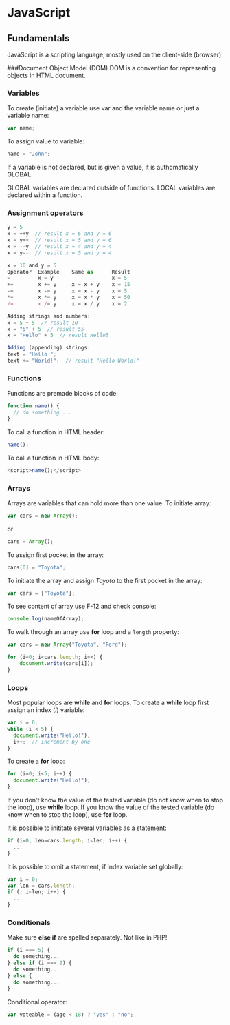 # JavaScript
## Fundamentals
JavaScript is a scripting language, mostly used on the client-side (browser).

###Document Object Model (DOM)
DOM is a convention for representing objects in HTML document.
### Variables
To create (initiate) a variable use var and the variable name or just a variable name: 
```javascript
var name;
```
To assign value to variable:
```javascript
name = "John";
```
If a variable is not declared, but is given a value, it is authomatically GLOBAL.

GLOBAL variables are declared outside of functions.
LOCAL variables are declared within a function.

### Assignment operators
```javascript
y = 5
x = ++y  // result x = 6 and y = 6
x = y++  // result x = 5 and y = 6
x = --y  // result x = 4 and y = 4
x = y--  // result x = 5 and y = 4

x = 10 and y = 5
Operator  Example    Same as      Result
=         x = y                   x = 5
+=        x += y     x = x + y    x = 15
-=        x -= y     x = x - y    x = 5
*=        x *= y     x = x * y    x = 50
/=        x /= y     x = x / y    x = 2

Adding strings and numbers:
x = 5 + 5  // result 10
x = "5" + 5  // result 55
x = "Hello" + 5  // result Hello5

Adding (appending) strings:
text = "Hello ";
text += "World!";  // result "Hello World!"
```

### Functions
Functions are premade blocks of code:
```javascript
function name() {
  // do something ...
}
```
To call a function in HTML header:
```javascript
name();
```
To call a function in HTML body:
```javascript
<script>name();</script>
```

### Arrays
Arrays are variables that can hold more than one value. To initiate array:
```javascript
var cars = new Array();
```
or
```javascript
cars = Array();
```
To assign first pocket in the array:
```javascript
cars[0] = "Toyota";
```
To initiate the array and assign *Toyota* to the first pocket in the array:
```javascript
var cars = ["Toyota"];
```
To see content of array use F-12 and check console:
```javascript
console.log(nameOfArray);
```
To walk through an array use **for** loop and a ```length``` property:
```javascript
var cars = new Array("Toyota", "Ford");

for (i=0; i<cars.length; i++) {
    document.write(cars[i]);
}
```

### Loops
Most popular loops are **while** and **for** loops. To create a **while** loop first assign an index (*i*) variable:
```javascript
var i = 0;
while (i < 5) {
  document.write("Hello!");
  i++;  // increment by one
}
```
To create a **for** loop:
```javascript
for (i=0; i<5; i++) {
  document.write("Hello!");
}
```
If you don't know the value of the tested variable (do not know when to stop the loop), use **while** loop. If you know the value of the tested variable (do know when to stop the loop), use **for** loop.

It is possible to inititate several variables as a statement:
```javascript
if (i=0, len=cars.length; i<len; i++) {
  ...
}
```
It is possible to omit a statement, if index variable set globally:
```javascript
var i = 0;
var len = cars.length;
if (; i<len; i++) {
  ...
}
```


### Conditionals
Make sure **else if** are spelled separately. Not like in PHP!
```javascript
if (i === 5) {
  do something...
} else if (i === 2) {
  do something...
} else {
  do something...
}
```
Conditional operator:
```javascript
var voteable = (age < 18) ? "yes" : "no";
```
